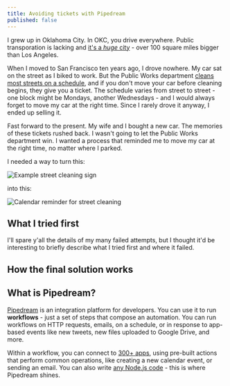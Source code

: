 ```yaml
---
title: Avoiding tickets with Pipedream
published: false
---
```


I grew up in Oklahoma City. In OKC, you drive everywhere. Public transporation is lacking and [it's a _huge_ city](https://www.google.com/search?q=okc+square+miles&oq=okc+square+miles&aqs=chrome.0.0i457j69i57.2618j0j9&sourceid=chrome&ie=UTF-8) - over 100 square miles bigger than Los Angeles.

When I moved to San Francisco ten years ago, I drove nowhere. My car sat on the street as I biked to work. But the Public Works department [cleans most streets on a schedule](https://www.sfpublicworks.org/services/mechanical-street-sweeping-and-street-cleaning-schedule), and if you don't move your car before cleaning begins, they give you a ticket. The schedule varies from street to street - one block might be Mondays, another Wednesdays - and I would always forget to move my car at the right time. Since I rarely drove it anyway, I ended up selling it.

Fast forward to the present. My wife and I bought a new car. The memories of these tickets rushed back. I wasn't going to let the Public Works department win. I wanted a process that reminded me to move my car at the right time, no matter where I parked.

I needed a way to turn this:

![Example street cleaning sign](https://res.cloudinary.com/dkbxegavp/image/upload/v1592876647/dev.to%20posts/Camera_2020-06-07_at_11.41.53_mzsz9w.jpg)

into this:

![Calendar reminder for street cleaning](https://res.cloudinary.com/dkbxegavp/image/upload/v1590802144/dev.to%20posts/Screen_Shot_2020-05-29_at_6.28.27_PM_qs0cah.png)

## What I tried first

I'll spare y'all the details of my many failed attempts, but I thought it'd be interesting to briefly describe what I tried first and where it failed.

## How the final solution works

## What is Pipedream?

[Pipedream](https://pipedream.com) is an integration platform for developers. You can use it to run **workflows** - just a set of steps that compose an automation. You can run workflows on HTTP requests, emails, on a schedule, or in response to app-based events like new tweets, new files uploaded to Google Drive, and more.

Within a workflow, you can connect to [300+ apps](https://docs.pipedream.com/apps/all-apps/), using pre-built actions that perform common operations, like creating a new calendar event, or sending an email. You can also write [any Node.js code](https://docs.pipedream.com/workflows/steps/code/) - this is where Pipedream shines.
